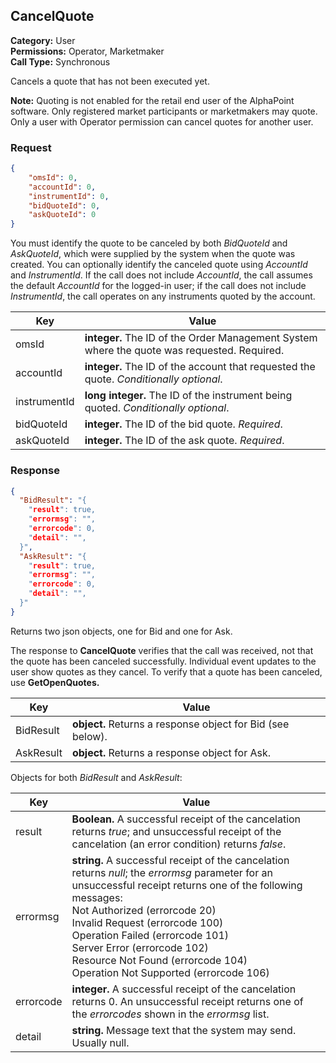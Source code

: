 ## CancelQuote

**Category:** User<br />
**Permissions:** Operator, Marketmaker<br />
**Call Type:** Synchronous

Cancels a quote that has not been executed yet.

<aside class="notice"><strong>Note:</strong> Quoting is not enabled for the retail end user of the AlphaPoint software. Only registered market participants or marketmakers may quote. Only a user with Operator permission can cancel quotes for another user.</aside>

### Request

```json
{
    "omsId": 0,
    "accountId": 0,
    "instrumentId": 0,
    "bidQuoteId": 0,
    "askQuoteId": 0
}
```

You must identify the quote to be canceled by both *BidQuoteId* and *AskQuoteId*, which were supplied by the system when the quote was created. You can optionally identify the canceled quote using *AccountId* and *InstrumentId*. If the call does not include *AccountId*, the call assumes the default *AccountId* for the logged-in user; if the call does not include *InstrumentId*, the call operates on any instruments quoted by the account.

| Key          | Value                                                        |
| ------------ | ------------------------------------------------------------ |
| omsId        | **integer.** The ID of the Order Management System where the quote was requested. Required. |
| accountId    | **integer.** The ID of the account that requested the quote. *Conditionally optional*. |
| instrumentId | **long integer.** The ID of the instrument being quoted. *Conditionally optional*. |
| bidQuoteId   | **integer.** The ID of the bid quote. *Required*.            |
| askQuoteId   | **integer.** The ID of the ask quote. *Required*.            |

### Response

```json
{
  "BidResult": "{
    "result": true,
    "errormsg": "",
    "errorcode": 0,
    "detail": "",
  }",
  "AskResult": "{
    "result": true,
    "errormsg": "",
    "errorcode": 0,
    "detail": "",
  }"
}
```

Returns two json objects, one for Bid and one for Ask.

The response to **CancelQuote** verifies that the call was received, not that the quote has been canceled successfully. Individual event updates to the user show quotes as they cancel. To verify that a quote has been canceled, use **GetOpenQuotes.**

| Key       | Value                                                      |
| --------- | ---------------------------------------------------------- |
| BidResult | **object.** Returns a response object for Bid (see below). |
| AskResult | **object.** Returns a response object for Ask.             |

Objects for both *BidResult* and *AskResult*:

| Key       | Value                                                        |
| --------- | ------------------------------------------------------------ |
| result    | **Boolean.** A successful receipt of the cancelation returns *true*; and unsuccessful receipt of the cancelation (an error condition) returns *false*. |
| errormsg  | **string.** A successful receipt of the cancelation returns *null*; the *errormsg* parameter for an unsuccessful receipt returns one of the following messages:<br />Not Authorized (errorcode 20)<br />Invalid Request (errorcode 100)<br />Operation Failed (errorcode 101)<br />Server Error (errorcode 102)<br />Resource Not Found (errorcode 104)<br />Operation Not Supported (errorcode 106) |
| errorcode | **integer.** A successful receipt of the cancelation returns 0. An unsuccessful receipt returns one of the *errorcodes* shown in the *errormsg* list. |
| detail    | **string.** Message text that the system may send. Usually null. |


